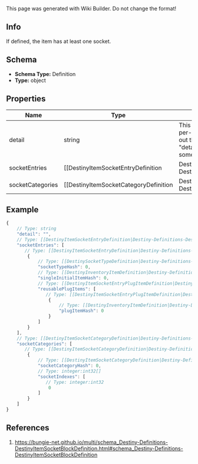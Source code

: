 <span class="wiki-builder">This page was generated with Wiki Builder. Do not change the format!</span>

## Info
If defined, the item has at least one socket.

## Schema
* **Schema Type:** Definition
* **Type:** object

## Properties
Name | Type | Description
---- | ---- | -----------
detail | string | This was supposed to be a string that would give per-item details about sockets.In practice, it turns out that all this ever has is the localized word &quot;details&quot;.... that's lame, but perhaps it will become something cool in the future.
socketEntries | [[DestinyItemSocketEntryDefinition|Destiny-Definitions-DestinyItemSocketEntryDefinition]]:Definition[] | Each socket on an item is defined here.  Check inside for more info.
socketCategories | [[DestinyItemSocketCategoryDefinition|Destiny-Definitions-DestinyItemSocketCategoryDefinition]]:Definition[] | A convenience property, that refers to the sockets in the &quot;sockets&quot; property, pre-groupedby category and ordered in the manner that they should be grouped in the UI.You could form this yourself with the existing data, but why would you want to?  Enjoy life man.

## Example
```javascript
{
    // Type: string
    "detail": "",
    // Type: [[DestinyItemSocketEntryDefinition|Destiny-Definitions-DestinyItemSocketEntryDefinition]]:Definition[]
    "socketEntries": [
       // Type: [[DestinyItemSocketEntryDefinition|Destiny-Definitions-DestinyItemSocketEntryDefinition]]:Definition
        {
            // Type: [[DestinySocketTypeDefinition|Destiny-Definitions-Sockets-DestinySocketTypeDefinition]]:ManifestDefinition:integer:uint32
            "socketTypeHash": 0,
            // Type: [[DestinyInventoryItemDefinition|Destiny-Definitions-DestinyInventoryItemDefinition]]:ManifestDefinition:integer:uint32
            "singleInitialItemHash": 0,
            // Type: [[DestinyItemSocketEntryPlugItemDefinition|Destiny-Definitions-DestinyItemSocketEntryPlugItemDefinition]]:Definition[]
            "reusablePlugItems": [
               // Type: [[DestinyItemSocketEntryPlugItemDefinition|Destiny-Definitions-DestinyItemSocketEntryPlugItemDefinition]]:Definition
                {
                    // Type: [[DestinyInventoryItemDefinition|Destiny-Definitions-DestinyInventoryItemDefinition]]:ManifestDefinition:integer:uint32
                    "plugItemHash": 0
                }
            ]
        }
    ],
    // Type: [[DestinyItemSocketCategoryDefinition|Destiny-Definitions-DestinyItemSocketCategoryDefinition]]:Definition[]
    "socketCategories": [
       // Type: [[DestinyItemSocketCategoryDefinition|Destiny-Definitions-DestinyItemSocketCategoryDefinition]]:Definition
        {
            // Type: [[DestinyItemSocketCategoryDefinition|Destiny-Definitions-DestinyItemSocketCategoryDefinition]]:Definition:integer:uint32
            "socketCategoryHash": 0,
            // Type: integer:int32[]
            "socketIndexes": [
               // Type: integer:int32
                0
            ]
        }
    ]
}

```

## References
1. https://bungie-net.github.io/multi/schema_Destiny-Definitions-DestinyItemSocketBlockDefinition.html#schema_Destiny-Definitions-DestinyItemSocketBlockDefinition
